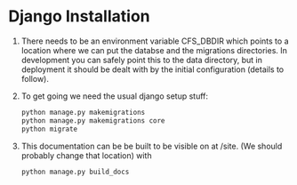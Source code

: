 # Django Installation

1. There needs to be an environment variable CFS_DBDIR which points to a location where we can put the databse and the migrations directories. In development you can safely point this to the data directory, but in deployment it should be dealt with by the initial configuration (details to follow).
2. To get going we need the usual django setup stuff:

    ```bash
    python manage.py makemigrations
    python manage.py makemigrations core
    python migrate
    ```

3. This documentation can be be built to be visible on at /site. (We should probably change that location) with

    ```bash
   python manage.py build_docs
    ```
